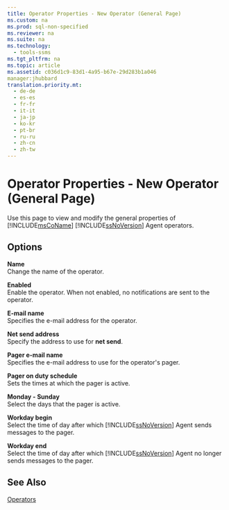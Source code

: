 ```yaml
---
title: Operator Properties - New Operator (General Page)
ms.custom: na
ms.prod: sql-non-specified
ms.reviewer: na
ms.suite: na
ms.technology: 
  - tools-ssms
ms.tgt_pltfrm: na
ms.topic: article
ms.assetid: c036d1c9-83d1-4a95-b67e-29d283b1a046
manager:jhubbard
translation.priority.mt: 
  - de-de
  - es-es
  - fr-fr
  - it-it
  - ja-jp
  - ko-kr
  - pt-br
  - ru-ru
  - zh-cn
  - zh-tw
---
```

# Operator Properties - New Operator (General Page)
Use this page to view and modify the general properties of [!INCLUDE[msCoName](../content/includes/msCoName_md.md)] [!INCLUDE[ssNoVersion](../content/includes/ssNoVersion_md.md)] Agent operators.  
  
## Options  
**Name**  
Change the name of the operator.  
  
**Enabled**  
Enable the operator. When not enabled, no notifications are sent to the operator.  
  
**E\-mail name**  
Specifies the e\-mail address for the operator.  
  
**Net send address**  
Specify the address to use for **net send**.  
  
**Pager e\-mail name**  
Specifies the e\-mail address to use for the operator's pager.  
  
**Pager on duty schedule**  
Sets the times at which the pager is active.  
  
**Monday \- Sunday**  
Select the days that the pager is active.  
  
**Workday begin**  
Select the time of day after which [!INCLUDE[ssNoVersion](../content/includes/ssNoVersion_md.md)] Agent sends messages to the pager.  
  
**Workday end**  
Select the time of day after which [!INCLUDE[ssNoVersion](../content/includes/ssNoVersion_md.md)] Agent no longer sends messages to the pager.  
  
## See Also  
[Operators](../content/Operators.md)  
  
